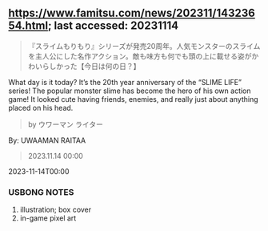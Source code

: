 ## https://www.famitsu.com/news/202311/14323654.html; last accessed: 20231114

> 『スライムもりもり』シリーズが発売20周年。人気モンスターのスライムを主人公にした名作アクション。敵も味方も何でも頭の上に載せる姿がかわいらしかった【今日は何の日？】

What day is it today? It’s the 20th year anniversary of the “SLIME LIFE” series! The popular monster slime has become the hero of his own action game! It looked cute having friends, enemies, and really just about anything placed on his head.  

> by ウワーマン ライター

By: UWAAMAN RAITAA

> 2023.11.14 00:00

2023-11-14T00:00

### USBONG NOTES

1. illustration; box cover
2. in-game pixel art
